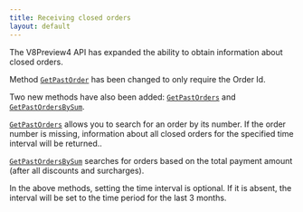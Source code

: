 ```yaml
---
title: Receiving closed orders
layout: default
---
```


The V8Preview4 API has expanded the ability to obtain information about closed orders.

 
Method [`GetPastOrder`](https://syrve.github.io/front.api.sdk/v8/html/M_Resto_Front_Api_IOperationService_GetPastOrder.htm) has been changed to only require the Order Id.

Two new methods have also been added:
[`GetPastOrders`](https://syrve.github.io/front.api.sdk/v8/html/M_Resto_Front_Api_IOperationService_GetPastOrders.htm) and
[`GetPastOrdersBySum`](https://syrve.github.io/front.api.sdk/v8/html/M_Resto_Front_Api_IOperationService_GetPastOrdersBySum.htm).

[`GetPastOrders`](https://syrve.github.io/front.api.sdk/v8/html/M_Resto_Front_Api_IOperationService_GetPastOrders.htm)
allows you to search for an order by its number.
If the order number is missing, information about all closed orders for the specified time interval will be returned..

[`GetPastOrdersBySum`](https://syrve.github.io/front.api.sdk/v8/html/M_Resto_Front_Api_IOperationService_GetPastOrdersBySum.htm)
searches for orders based on the total payment amount (after all discounts and surcharges).

In the above methods, setting the time interval is optional.
If it is absent, the interval will be set to the time period for the last 3 months. 
